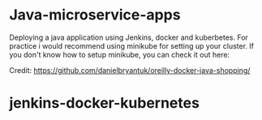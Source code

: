 # Java-microservice-apps
Deploying a java application using Jenkins, docker and kuberbetes. For practice i would recommend using minikube for setting up your cluster.
If you don't know how to setup minikube, you can check it out here: 

Credit: https://github.com/danielbryantuk/oreilly-docker-java-shopping/
# jenkins-docker-kubernetes
